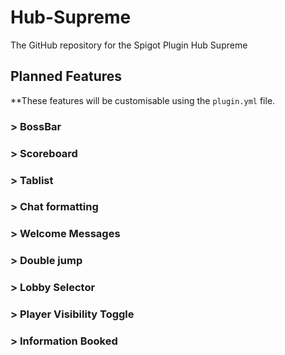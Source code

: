 # Hub-Supreme
The GitHub repository for the Spigot Plugin Hub Supreme

## Planned Features
**These features will be customisable using the `plugin.yml` file.
### > BossBar
### > Scoreboard
### > Tablist
### > Chat formatting
### > Welcome Messages
### > Double jump
### > Lobby Selector
### > Player Visibility Toggle
### > Information Booked

